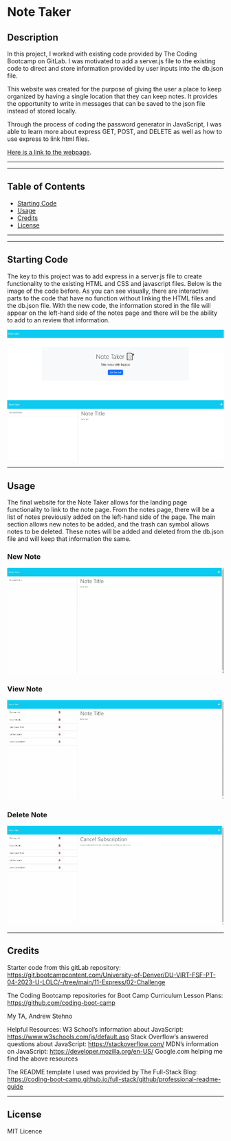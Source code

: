 # Note Taker

## Description

In this project, I worked with existing code provided by The Coding Bootcamp on GitLab. I was motivated to add a server.js file to the existing code to direct and store information provided by user inputs into the db.json file.

This website was created for the purpose of giving the user a place to keep organized by having a single location that they can keep notes. It provides the opportunity to write in messages that can be saved to the json file instead of stored locally.

Through the process of coding the password generator in JavaScript, I was able to learn more about express GET, POST, and DELETE as well as how to use express to link html files.


[Here is a link to the webpage](https://quiet-escarpment-54550-d9ecd6b39784.herokuapp.com/).

---
---

## Table of Contents

- [Starting Code](#starting-code)
- [Usage](#usage)
- [Credits](#credits)
- [License](#license)

---
---

## Starting Code

The key to this project was to add express in a server.js file to create functionality to the existing HTML and CSS and javascript files. Below is the image of the code before. As you can see visually, there are interactive parts to the code that have no function without linking the HTML files and the db.json file. With the new code, the information stored in the file will appear on the left-hand side of the notes page and there will be the ability to add to an review that information.

![Starting Code Landing Page Screenshot](assets/front-page.png "Starting Code Landing Page Screenshot")
![Starting Code Notes PageScreenshot](assets/note-page.png "Starting Code Notes Page Screenshot")

---

## Usage

The final website for the Note Taker allows for the landing page functionality to link to the note page. From the notes page, there will be a list of notes previously added on the left-hand side of the page. The main section allows new notes to be added, and the trash can symbol allows notes to be deleted. These notes will be added and deleted from the db.json file and will keep that information the same.

### New Note
![New Note Gif](assets/New-Note.gif "New Note Gif")

### View Note
![View Note Gif](assets/select-note.gif "View Note Gif")

### Delete Note
![Delete Note Gif](assets/delete-note.gif "Delete Note Gif")

---

## Credits
Starter code from this gitLab repository: https://git.bootcampcontent.com/University-of-Denver/DU-VIRT-FSF-PT-04-2023-U-LOLC/-/tree/main/11-Express/02-Challenge

The Coding Bootcamp repositories for Boot Camp Curriculum Lesson Plans: https://github.com/coding-boot-camp

My TA, Andrew Stehno

Helpful Resources:
W3 School’s information about JavaScript: https://www.w3schools.com/js/default.asp
Stack Overflow’s answered questions about JavaScript: https://stackoverflow.com/
MDN’s information on JavaScript: https://developer.mozilla.org/en-US/
Google.com helping me find the above resources

The README template I used was provided by The Full-Stack Blog: https://coding-boot-camp.github.io/full-stack/github/professional-readme-guide

---

## License
MIT Licence